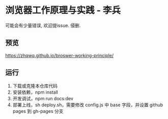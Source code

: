# 浏览器工作原理与实践 - 李兵
可能会有少量错误, 欢迎提issue. 侵删.

## 预览
https://zhqwq.github.io/broswer-working-principle/

## 运行
1. 下载或克隆本仓库代码
2. 安装依赖，npm install
3. 开发调试，npm run docs:dev
4. 部署上线，sh deploy.sh，需要修改 config.js 中 base 字段，并设置 github pages 到 gh-pages 分支
